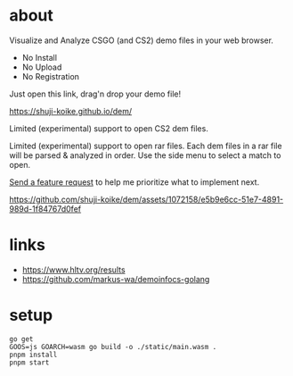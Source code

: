 # about

Visualize and Analyze CSGO (and CS2) demo files in your web browser.

- No Install
- No Upload
- No Registration

Just open this link, drag'n drop your demo file!

https://shuji-koike.github.io/dem/

Limited (experimental) support to open CS2 dem files.

Limited (experimental) support to open rar files.
Each dem files in a rar file will be parsed & analyzed in order.
Use the side menu to select a match to open.

[Send a feature request](https://github.com/shuji-koike/dem/discussions/categories/ideas) to help me prioritize what to implement next.

https://github.com/shuji-koike/dem/assets/1072158/e5b9e6cc-51e7-4891-989d-1f84767d0fef

# links

- https://www.hltv.org/results
- https://github.com/markus-wa/demoinfocs-golang

# setup

```
go get
GOOS=js GOARCH=wasm go build -o ./static/main.wasm .
pnpm install
pnpm start
```
